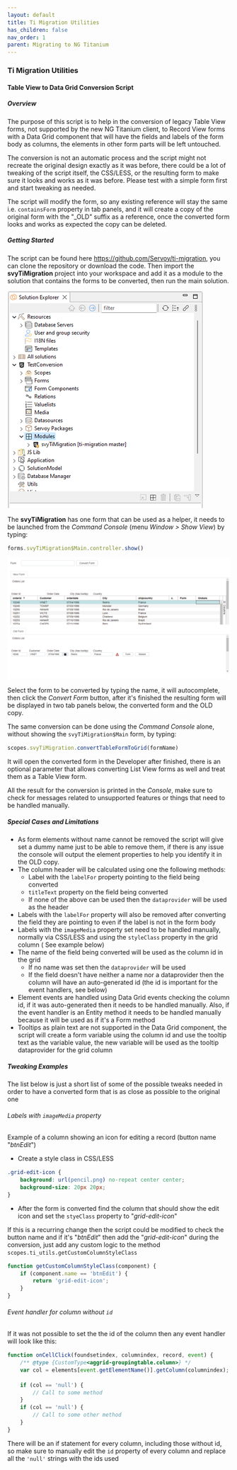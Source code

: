 ```yaml
---
layout: default
title: Ti Migration Utilities
has_children: false
nav_order: 1
parent: Migrating to NG Titanium
---
```




### Ti Migration Utilities

#### Table View to Data Grid Conversion Script

##### Overview

The purpose of this script is to help in the conversion of legacy Table View forms, not supported by the new NG Titanium client, to Record View forms with a Data Grid component that will have the fields and labels of the form body as columns, the elements in other form parts will be left untouched.

The conversion is not an automatic process and the script might not recreate the original design exactly as it was before, there could be a lot of tweaking of the script itself, the CSS/LESS, or the resulting form to make sure it looks and works as it was before. Please test with a simple form first and start tweaking as needed.

The script will modify the form, so any existing reference will stay the same i.e. `containsForm` property in tab panels, and it will create a copy of the original form with the "_OLD" suffix as a reference, once the converted form looks and works as expected the copy can be deleted.

##### Getting Started

The script can be found here https://github.com/Servoy/ti-migration, you can clone the repository or download the code. Then import the **svyTiMigration** project into your workspace and add it as a module to the solution that contains the forms to be converted, then run the main solution.

![](/images/ti-migration-utils-solution-explorer.png)

The **svyTiMigration** has one form that can be used as a helper, it needs to be launched from the *Command Console* (menu *Window > Show View*) by typing:

```javascript
forms.svyTiMigration$Main.controller.show()
```

![](/images/ti-migration-utils-helper-form.png)

Select the form to be converted by typing the name, it will autocomplete, then click the *Convert Form* button, after it's finished the resulting form will be displayed in two tab panels below, the converted form and the OLD copy.

The same conversion can be done using the *Command Console* alone, without showing the `svyTiMigration$Main` form, by typing:

```javascript
scopes.svyTiMigration.convertTableFormToGrid(formName)
```

It will open the converted form in the Developer after finished, there is an optional parameter that allows converting List View forms as well and treat them as a Table View form.

All the result for the conversion is printed in the *Console*, make sure to check for messages related to unsupported features or things that need to be handled manually.

##### Special Cases and Limitations

- As form elements without name cannot be removed the script will give set a dummy name just to be able to remove them, if there is any issue the console will output the element properties to help you identify it in the OLD copy.
- The column header will be calculated using one the following methods:
  - Label with the `labelFor` property pointing to the field being converted
  - `titleText` property on the field being converted
  - If none of the above can be used then the `dataprovider` will be used as the header
- Labels with the `labelFor` property will also be removed after converting the field they are pointing to even if the label is not in the form body
- Labels with the `imageMedia` property set need to be handled manually, normally via CSS/LESS and using the `styleClass` property in the grid column ( See example below)
- The name of the field being converted will be used as the column id in the grid
  - If no name was set then the `dataprovider` will be used
  - If the field doesn't have neither a name nor a dataprovider then the column will have an auto-generated id (the id is important for the event handlers, see below)
- Element events are handled using Data Grid events checking the column id, if it was auto-generated then it needs to be handled manually. Also, if the event handler is an Entity method it needs to be handled manually because it will be used as if it's a Form method
- Tooltips as plain text are not supported in the Data Grid component, the script will create a form variable using the column id and use the tooltip text as the variable value, the new variable will be used as the tooltip dataprovider for the grid column

##### Tweaking Examples

The list below is just a short list of some of the possible tweaks needed in order to have a converted form that is as close as possible to the original one

###### Labels with `imageMedia` property

Example of a column showing an icon for editing a record (button name "*btnEdit*")

- Create a style class in CSS/LESS

```css
.grid-edit-icon {
    background: url(pencil.png) no-repeat center center;
    background-size: 20px 20px;
}
```

- After the form is converted find the column that should show the edit icon and set the `styeClass` property to "*grid-edit-icon*"

If this is a recurring change then the script could be modified to check the button name and if it's "*btnEdit*" then add the "*grid-edit-icon*" during the conversion, just add any custom logic to the method `scopes.ti_utils.getCustomColumnStyleClass`

```javascript
function getCustomColumnStyleClass(component) {
	if (component.name == 'btnEdit') {
		return 'grid-edit-icon';
	}
}
```

###### Event handler for column without `id`

If it was not possible to set the the id of the column then any event handler will look like this:

```javascript
function onCellClick(foundsetindex, columnindex, record, event) {
	/** @type {CustomType<aggrid-groupingtable.column>} */
	var col = elements[event.getElementName()].getColumn(columnindex);

	if (col == 'null') {
        // Call to some method
    }
	if (col == 'null') {
        // Call to some other method
    }
}
```

There will be an if statement for every column, including those without id, so make sure to manually edit the `id` property of every column and replace all the `'null'` strings with the ids used

